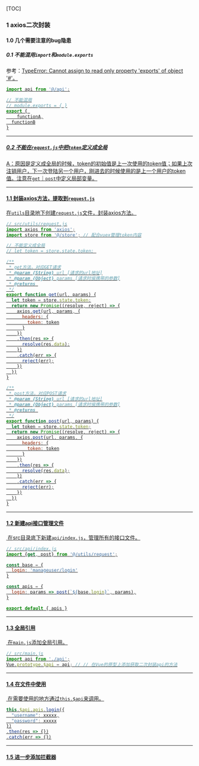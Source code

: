 [TOC]

### 1 axios二次封装

#### 1.0 几个需要注意的bug隐患

##### 0.1 不能混用`import`和`module.exports`

参考：[TypeError: Cannot assign to read only property 'exports' of object '#<Object>'](https://blog.csdn.net/weixin_41888813/article/details/83780681)。

```js
import api from '@/api';

// 不能混用
// module.exports = { }
export { 
	functionA,
  functionB
}
```

****

##### 0.2 不能在`request.js`中把`token`定义成全局

A：原因是定义成全局的时候，token的初始值是上一次使用的token值；如果上次注销用户，下一次登陆另一个用户，刚进去的时候使用的是上一个用户的token值。注意在`get`｜`post`中定义局部变量。

****

#### 1.1 封装axios方法，提取到`request.js`

​	在`utils`目录地下创建`request.js`文件，封装axios方法。

```js
// src/utils/request.js
import axios from 'axios';
import store from '@/store'; // 配合vuex管理token内容

// 不能定义成全局
// let token = store.state.token; 

/**
 * get方法，对应GET请求
 * @param {String} url [请求的url地址]
 * @param {Object} params [请求时侯携带的参数]
 * @returns 
 */
export function get(url, params) {
  let token = store.state.token;
  return new Promise((resolve, reject) => {
    axios.get(url, params, {
      headers: {
        token: token
      }
    })
    .then(res => {
      resolve(res.data);
    })
    .catch(err => {
      reject(err);
    })
  })
}

/**
 * post方法，对应POST请求
 * @param {String} url [请求的url地址]
 * @param {Object} params [请求时侯携带的参数]
 * @returns 
 */
export function post(url, params) {
  let token = store.state.token;
  return new Promise((resolve, reject) => {
    axios.post(url, params, {
      headers: {
        token: token
      }
    })
    .then(res => {
      resolve(res.data);
    })
    .catch(err => {
      reject(err);
    })
  })
}
```

****

#### 1.2 新建api接口管理文件

​	在src目录底下新建`api/index.js`，管理所有的接口文件。

```js
// src/api/index.js
import {get, post} from '@/utils/request';

const base = {
  login: 'manageuser/login'
}

const apis = {
  login: params => post(`${base.login}`, params),
}

export default { apis }
```

****

#### 1.3 全局引用

​	在`main.js`添加全局引用。

```js
// src/main.js
import api from './api';
Vue.prototype.$api = api; // // 在Vue的原型上添加获取二次封装api的方法
```

****

#### 1.4 在文件中使用

​	在需要使用的地方通过`this.$api`来调用。

```js
this.$api.apis.login({
  "username": xxxxx,
  "password": xxxxx
})
.then(res => {})
.catch(err => {})
```

****

#### 1.5 进一步添加拦截器


